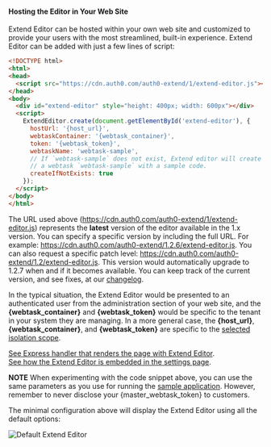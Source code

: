#### Hosting the Editor in Your Web Site

Extend Editor can be hosted within your own web site and customized to provide your users with the most streamlined, built-in experience. Extend Editor can be added with just a few lines of script: 

```html
<!DOCTYPE html>
<html>
<head>
  <script src="https://cdn.auth0.com/auth0-extend/1/extend-editor.js"></script>
</head>
<body>
  <div id="extend-editor" style="height: 400px; width: 600px"></div>
  <script>
    ExtendEditor.create(document.getElementById('extend-editor'), {
      hostUrl: '{host_url}',
      webtaskContainer: '{webtask_container}',
      token: '{webtask_token}',
      webtaskName: 'webtask-sample',
      // If `webtask-sample` does not exist, Extend editor will create 
      // a webtask `webtask-sample` with a sample code.
      createIfNotExists: true 
    });
  </script>
</body>
</html>
```

The URL used above (https://cdn.auth0.com/auth0-extend/1/extend-editor.js) represents the **latest** version of the editor available in the 1.x version. You can specify a specific version by including the full URL. For example: https://cdn.auth0.com/auth0-extend/1.2.6/extend-editor.js. You can also request a specific patch level: https://cdn.auth0.com/auth0-extend/1.2/extend-editor.js. This version would automatically upgrade to 1.2.7 when and if it becomes available. You can keep track of the current version, and see fixes, at our [changelog](https://auth0.com/extend/editor/changelog).

In the typical situation, the Extend Editor would be presented to an authenticated user from the administration section of your web site, and the **{webtask_container}** and **{webtask_token}** would be specific to the tenant in your system they are managing. In a more general case, the **{host_url}**, **{webtask_container}**, and **{webtask_token}** are specific to the [selected isolation scope](#mapping-isolation-requirements-onto-webtask-tokens). 

[See Express handler that renders the page with Extend Editor](https://github.com/auth0/extend/blob/master/samples/zerocrm/routes/index.js#L22).  
[See how the Extend Editor is embedded in the settings page](https://github.com/auth0/extend/blob/master/samples/zerocrm/views/settings.ejs#L86).  

**NOTE** When experimenting with the code snippet above, you can use the same parameters as you use for running the [sample application](#sample-application). However, remember to never disclose your {master_webtask_token} to customers. 

The minimal configuration above will display the Extend Editor using all the default options:

![Default Extend Editor](https://cloud.githubusercontent.com/assets/302314/26526687/e34688aa-4358-11e7-8f17-9f3f222e3541.png)
